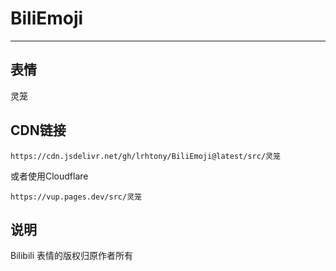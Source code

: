 # BiliEmoji
---
## 表情
灵笼
## CDN链接
```
https://cdn.jsdelivr.net/gh/lrhtony/BiliEmoji@latest/src/灵笼
```
或者使用Cloudflare
```
https://vup.pages.dev/src/灵笼
```
## 说明
Bilibili 表情的版权归原作者所有
